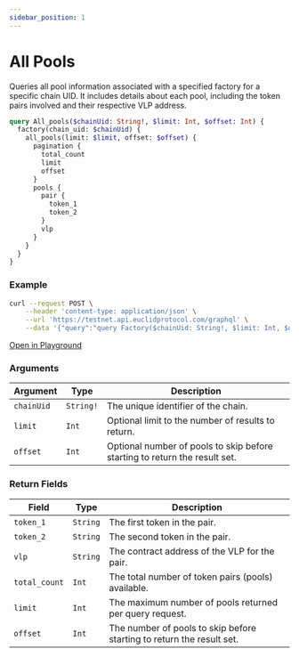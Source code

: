 ```yaml
---
sidebar_position: 1
---
```


# All Pools

Queries all pool information associated with a specified factory for a specific chain UID. It includes details about each pool, including the token pairs involved and their respective VLP address. 

```graphql
query All_pools($chainUid: String!, $limit: Int, $offset: Int) {
  factory(chain_uid: $chainUid) {
    all_pools(limit: $limit, offset: $offset) {
      pagination {
        total_count
        limit
        offset
      }
      pools {
        pair {
          token_1
          token_2
        }
        vlp
      }
    }
  }
}
```
### Example 

```bash
curl --request POST \
    --header 'content-type: application/json' \
    --url 'https://testnet.api.euclidprotocol.com/graphql' \
    --data '{"query":"query Factory($chainUid: String!, $limit: Int, $offset: Int) {\n  factory(chain_uid: $chainUid) {\n    all_pools(limit: $limit, offset: $offset) {\n      pools {\n        pair {\n          token_1\n          token_2\n        }\n        vlp\n      }\n      pagination {\n        total_count\n        limit\n        offset\n      }\n    }\n  }\n}","variables":{"chainUid":"stargaze","limit":7,"offset":null}}'
```
[Open in Playground](https://testnet.api.euclidprotocol.com/?explorerURLState=N4IgJg9gxgrgtgUwHYBcQC4QEcYIE4CeABAGICGUKEhAFACRQAWZAlkgKotjpEDKKeNgHMAhABoidADYs4LFDwCSqCXQgAzdQGcECospQBKIsAA6SIkXUUqtJqyQB9GFx4NmbTmGNmLlomRSUo4ADhAQUlo0MnJ60rLyEhraum7JOkYm5v7%2BYRFaWX45liGseIXFxVQA1siOAIzZlf41dQBMTZUAvp3FAG5SIb2WPUW5ZEJsZCgsEBa%2BzURUKIGOUBAwqMP%2BMfLblum626M5J0SjXSBiIH1kgmQARlIIWhggC0SmIPaeXF88Xy0KzwQjIAC8EF8xE0vrsUP8iAB2aF%2BL6HeEYIhIGBBcyXLpAA)

### Arguments

| **Argument** | **Type**   | **Description**                                                                 |
|--------------|------------|---------------------------------------------------------------------------------|
| `chainUid`   | `String!`  | The unique identifier of the chain.                                            |
| `limit`      | `Int`      | Optional limit to the number of results to return.                             |
| `offset`     | `Int`      | Optional number of pools to skip before starting to return the result set.     |

### Return Fields

| **Field**       | **Type**   | **Description**                             |
|-------------|--------|-----------------------------------------|
| `token_1`     | `String` | The first token in the pair.        |
| `token_2`     | `String` | The second token in the pair.       |
| `vlp`         | `String` | The contract address of the VLP for the pair.|
| `total_count` | `Int`    | The total number of token pairs (pools) available.      |
| `limit`       | `Int`    | The maximum number of pools returned per query request. |
| `offset`      | `Int`    | The number of pools to skip before starting to return the result set. |
